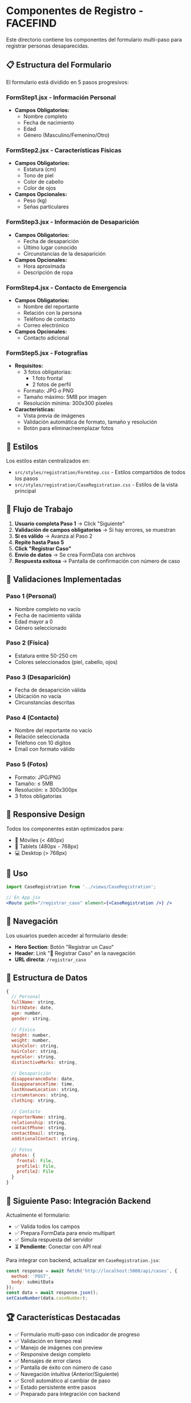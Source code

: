 # Componentes de Registro - FACEFIND

Este directorio contiene los componentes del formulario multi-paso para registrar personas desaparecidas.

## 📋 Estructura del Formulario

El formulario está dividido en 5 pasos progresivos:

### FormStep1.jsx - Información Personal
- **Campos Obligatorios:**
  - Nombre completo
  - Fecha de nacimiento
  - Edad
  - Género (Masculino/Femenino/Otro)

### FormStep2.jsx - Características Físicas
- **Campos Obligatorios:**
  - Estatura (cm)
  - Tono de piel
  - Color de cabello
  - Color de ojos
- **Campos Opcionales:**
  - Peso (kg)
  - Señas particulares

### FormStep3.jsx - Información de Desaparición
- **Campos Obligatorios:**
  - Fecha de desaparición
  - Último lugar conocido
  - Circunstancias de la desaparición
- **Campos Opcionales:**
  - Hora aproximada
  - Descripción de ropa

### FormStep4.jsx - Contacto de Emergencia
- **Campos Obligatorios:**
  - Nombre del reportante
  - Relación con la persona
  - Teléfono de contacto
  - Correo electrónico
- **Campos Opcionales:**
  - Contacto adicional

### FormStep5.jsx - Fotografías
- **Requisitos:**
  - 3 fotos obligatorias:
    - 1 foto frontal
    - 2 fotos de perfil
  - Formato: JPG o PNG
  - Tamaño máximo: 5MB por imagen
  - Resolución mínima: 300x300 píxeles
- **Características:**
  - Vista previa de imágenes
  - Validación automática de formato, tamaño y resolución
  - Botón para eliminar/reemplazar fotos

## 🎨 Estilos

Los estilos están centralizados en:
- `src/styles/registration/FormStep.css` - Estilos compartidos de todos los pasos
- `src/styles/registration/CaseRegistration.css` - Estilos de la vista principal

## 🔄 Flujo de Trabajo

1. **Usuario completa Paso 1** → Click "Siguiente"
2. **Validación de campos obligatorios** → Si hay errores, se muestran
3. **Si es válido** → Avanza al Paso 2
4. **Repite hasta Paso 5**
5. **Click "Registrar Caso"**
6. **Envío de datos** → Se crea FormData con archivos
7. **Respuesta exitosa** → Pantalla de confirmación con número de caso

## 🔐 Validaciones Implementadas

### Paso 1 (Personal)
- Nombre completo no vacío
- Fecha de nacimiento válida
- Edad mayor a 0
- Género seleccionado

### Paso 2 (Física)
- Estatura entre 50-250 cm
- Colores seleccionados (piel, cabello, ojos)

### Paso 3 (Desaparición)
- Fecha de desaparición válida
- Ubicación no vacía
- Circunstancias descritas

### Paso 4 (Contacto)
- Nombre del reportante no vacío
- Relación seleccionada
- Teléfono con 10 dígitos
- Email con formato válido

### Paso 5 (Fotos)
- Formato: JPG/PNG
- Tamaño: ≤ 5MB
- Resolución: ≥ 300x300px
- 3 fotos obligatorias

## 📱 Responsive Design

Todos los componentes están optimizados para:
- 📱 Móviles (< 480px)
- 📱 Tablets (480px - 768px)
- 💻 Desktop (> 768px)

## 🚀 Uso

```jsx
import CaseRegistration from '../views/CaseRegistration';

// En App.jsx
<Route path="/registrar_caso" element={<CaseRegistration />} />
```

## 📝 Navegación

Los usuarios pueden acceder al formulario desde:
- **Hero Section**: Botón "Registrar un Caso"
- **Header**: Link "📝 Registrar Caso" en la navegación
- **URL directa**: `/registrar_caso`

## 💾 Estructura de Datos

```javascript
{
  // Personal
  fullName: string,
  birthDate: date,
  age: number,
  gender: string,
  
  // Física
  height: number,
  weight: number,
  skinColor: string,
  hairColor: string,
  eyeColor: string,
  distinctiveMarks: string,
  
  // Desaparición
  disappearanceDate: date,
  disappearanceTime: time,
  lastKnownLocation: string,
  circumstances: string,
  clothing: string,
  
  // Contacto
  reporterName: string,
  relationship: string,
  contactPhone: string,
  contactEmail: string,
  additionalContact: string,
  
  // Fotos
  photos: {
    frontal: File,
    profile1: File,
    profile2: File
  }
}
```

## 🎯 Siguiente Paso: Integración Backend

Actualmente el formulario:
- ✅ Valida todos los campos
- ✅ Prepara FormData para envío multipart
- ✅ Simula respuesta del servidor
- ⏳ **Pendiente**: Conectar con API real

Para integrar con backend, actualizar en `CaseRegistration.jsx`:

```javascript
const response = await fetch('http://localhost:5000/api/cases', {
  method: 'POST',
  body: submitData
});
const data = await response.json();
setCaseNumber(data.caseNumber);
```

## 🏆 Características Destacadas

- ✅ Formulario multi-paso con indicador de progreso
- ✅ Validación en tiempo real
- ✅ Manejo de imágenes con preview
- ✅ Responsive design completo
- ✅ Mensajes de error claros
- ✅ Pantalla de éxito con número de caso
- ✅ Navegación intuitiva (Anterior/Siguiente)
- ✅ Scroll automático al cambiar de paso
- ✅ Estado persistente entre pasos
- ✅ Preparado para integración con backend
